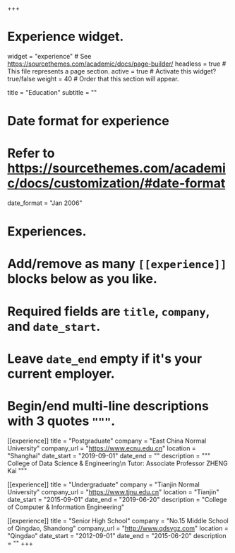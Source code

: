 +++
# Experience widget.
widget = "experience"  # See https://sourcethemes.com/academic/docs/page-builder/
headless = true  # This file represents a page section.
active = true  # Activate this widget? true/false
weight = 40  # Order that this section will appear.

title = "Education"
subtitle = ""

# Date format for experience
#   Refer to https://sourcethemes.com/academic/docs/customization/#date-format
date_format = "Jan 2006"

# Experiences.
#   Add/remove as many `[[experience]]` blocks below as you like.
#   Required fields are `title`, `company`, and `date_start`.
#   Leave `date_end` empty if it's your current employer.
#   Begin/end multi-line descriptions with 3 quotes `"""`.
[[experience]]
  title = "Postgraduate"
  company = "East China Normal University"
  company_url = "https://www.ecnu.edu.cn"
  location = "Shanghai"
  date_start = "2019-09-01"
  date_end = ""
  description = """
  College of Data Science & Engineering\n
  Tutor: Associate Professor ZHENG Kai
  """

[[experience]]
  title = "Undergraduate"
  company = "Tianjin Normal University"
  company_url = "https://www.tjnu.edu.cn"
  location = "Tianjin"
  date_start = "2015-09-01"
  date_end = "2019-06-20"
  description = "College of Computer & Information Engineering"

[[experience]]
  title = "Senior High School"
  company = "No.15 Middle School of Qingdao, Shandong"
  company_url = "http://www.qdsygz.com"
  location = "Qingdao"
  date_start = "2012-09-01"
  date_end = "2015-06-20"
  description = ""
+++

